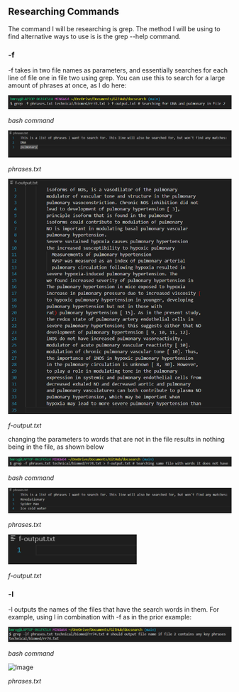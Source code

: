 <h2>Researching Commands</h2>
The command I will be researching is grep. The method I will be using to find alternative ways to use is is the grep --help command.

<h3>-f</h3>
-f takes in two file names as parameters, and essentially searches for each line of file one in file two using grep. You can use this to search for a large amount of phrases at once, as I do here:

![Image](command1.png)

*bash command*

![Image](phrases.png) 

*phrases.txt*

![Image](output1.png)

*f-output.txt*

changing the parameters to words that are not in the file results in nothing being in the file, as shown below

![Image](command2.png)

*bash command*

![Image](phrases2.png) 

*phrases.txt*

![Image](output2.png)

*f-output.txt*

<h3>-l</h3>
-l outputs the names of the files that have the search words in them. For example, using l in combination with -f as in the prior example:

![Image](command3.png)

*bash command*

![Image](phrases1.png) 

*phrases.txt*
